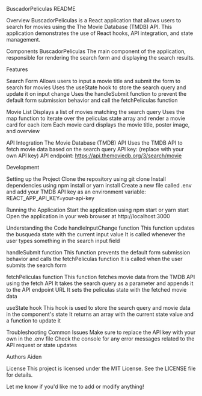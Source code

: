 BuscadorPeliculas README

Overview
BuscadorPeliculas is a React application that allows users to search for movies using the The Movie Database (TMDB) API. This application demonstrates the use of React hooks, API integration, and state management.

Components
BuscadorPeliculas
The main component of the application, responsible for rendering the search form and displaying the search results.

Features

Search Form
Allows users to input a movie title and submit the form to search for movies
Uses the useState hook to store the search query and update it on input change
Uses the handleSubmit function to prevent the default form submission behavior and call the fetchPeliculas function

Movie List
Displays a list of movies matching the search query
Uses the map function to iterate over the peliculas state array and render a movie card for each item
Each movie card displays the movie title, poster image, and overview

API Integration
The Movie Database (TMDB) API
Uses the TMDB API to fetch movie data based on the search query
API key: (replace with your own API key)
API endpoint: https://api.themoviedb.org/3/search/movie

Development

Setting up the Project
Clone the repository using git clone <repository-url>
Install dependencies using npm install or yarn install
Create a new file called .env and add your TMDB API key as an environment variable: REACT_APP_API_KEY=your-api-key

Running the Application
Start the application using npm start or yarn start
Open the application in your web browser at http://localhost:3000

Understanding the Code
handleInputChange function
This function updates the busqueda state with the current input value
It is called whenever the user types something in the search input field

handleSubmit function
This function prevents the default form submission behavior and calls the fetchPeliculas function
It is called when the user submits the search form

fetchPeliculas function
This function fetches movie data from the TMDB API using the fetch API
It takes the search query as a parameter and appends it to the API endpoint URL
It sets the peliculas state with the fetched movie data

useState hook
This hook is used to store the search query and movie data in the component's state
It returns an array with the current state value and a function to update it

Troubleshooting
Common Issues
Make sure to replace the API key with your own in the .env file
Check the console for any error messages related to the API request or state updates

Authors
Aiden

License
This project is licensed under the MIT License. See the LICENSE file for details.

Let me know if you'd like me to add or modify anything!
